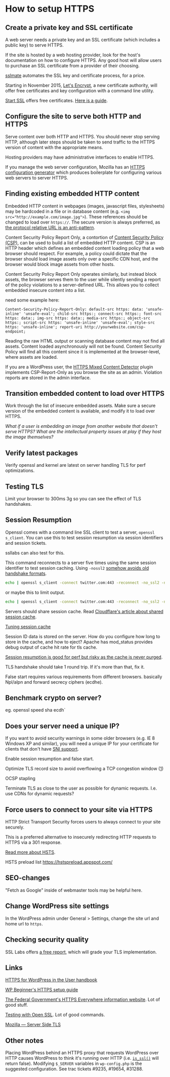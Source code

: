 # How to setup HTTPS

## Create a private key and SSL certificate

A web server needs a private key and an SSL certificate (which includes a public key) to serve HTTPS.

If the site is hosted by a web hosting provider, look for the host's documentation on how to configure HTTPS. Any good host will allow users to purchase an SSL certificate from a provider of their choosing.

[sslmate](https://sslmate.com/) automates the SSL key and certificate process, for a price.

Starting in November 2015, [Let's Encrypt](https://letsencrypt.com), a new certificate authority, will offer free certificates and key configuration with a command line utility.

[Start SSL](https://startssl.com) offers free certificates. [Here is a guide](https://konklone.com/post/switch-to-https-now-for-free).

## Configure the site to serve both HTTP and HTTPS

Serve content over both HTTP and HTTPS. You should never stop serving HTTP, although later steps should be taken to send traffic to the HTTPS version of content with the appropriate means.

Hosting providers may have administrative interfaces to enable HTTPS.

If you manage the web server configuration, Mozilla has an [HTTPS configuration generator](https://mozilla.github.io/server-side-tls/ssl-config-generator/) which produces boilerplate for configuring various web servers to server HTTPS.

## Finding existing embedded HTTP content

Embedded HTTP content in webpages (images, javascript files, stylesheets) may be hardcoded in a file or in database content (e.g. `<img src="http://example.com/image.jpg">`). These references should be changed to load over `https://`. The secure version is always preferred, as [the protocol relative URL is an anti-pattern](http://www.paulirish.com/2010/the-protocol-relative-url/).

Content Security Policy Report Only, a contortion of [Content Security Policy (CSP)](http://www.html5rocks.com/en/tutorials/security/content-security-policy/), can be used to build a list of embedded HTTP content. CSP is an HTTP header which defines an embedded content loading policy that a web browser should respect. For example, a policy could dictate that the browser should load image assets only over a specific CDN host, and the browser would block image assets from other hosts.

Content Security Policy Report Only operates similarly, but instead block assets, the browser serves them to the user while silently sending a report of the policy violations to a server-defined URL. This allows you to collect embedded insecure content into a list.

need some example here:

```
Content-Security-Policy-Report-Only: default-src https: data: 'unsafe-inline' 'unsafe-eval'; child-src https:; connect-src https:; font-src https: data:; img-src https: data:; media-src https:; object-src https:; script-src https: 'unsafe-inline' 'unsafe-eval'; style-src https: 'unsafe-inline'; report-uri http://yourwebsite.com/csp-endpoint;
```

Reading the raw HTML output or scanning database content may not find all assets. Content loaded asynchronously will not be found. Content Security Policy will find all this content since it is implemented at the browser-level, where assets are loaded.

If you are a WordPress user, the [HTTPS Mixed Content Detector](https://www.tollmanz.com/wordpress-https-mixed-content-detector/) plugin implements CSP-Report-Only as you browse the site as an admin. Violation reports are stored in the admin interface.

## Transition embedded content to load over HTTPS

Work through the list of insecure embedded assets. Make sure a secure version of the embedded content is available, and modify it to load over HTTPS.

*What if a user is embedding an image from another website that doesn't serve HTTPS? What are the intellectual property issues at play if they host the image themselves?*

## Verify latest packages

Verify openssl and kernel are latest on server handling TLS for perf optimizations.

## Testing TLS

Limit your browser to 300ms 3g so you can see the effect of TLS handshakes.

## Session Resumption

Openssl comes with a command line SSL client to test a server, `openssl s_client`. You can use this to test session resumption via session identifiers and session tickets.

ssllabs can also test for this.

This command reconnects to a server five times using the same session identifier to test session caching. Using `-nossl2` [somehow avoids old handshake formats](https://www.feistyduck.com/library/openssl-cookbook/online/ch-testing-with-openssl.html#using-different-handshake-formats).

```bash
echo | openssl s_client -connect twitter.com:443 -reconnect -no_ssl2 -no_ticket
````

or maybe this to limit output.

```bash
echo | openssl s_client -connect twitter.com:443 -reconnect -no_ssl2 -no_ticket 2> /dev/null | grep 'New\|Reuse'
```

Servers should share session cache. Read [Cloudflare's article about shared session cache](blog.cloudflare.com/tls-session-resumption-full-speed-and-secure/).

[Tuning session cache](https://timtaubert.de/blog/2014/11/the-sad-state-of-server-side-tls-session-resumption-implementations/)

Session ID data is stored on the server. How do you configure how long to store in the cache, and how to eject? Apache has mod_status provides debug output of cache hit rate for tls cache.

[Session resumption is good for perf but risky as the cache is never purged](https://wiki.mozilla.org/Security/Server_Side_TLS#Session_Resumption).

TLS handshake should take 1 round trip. If it's more than that, fix it.

False start requires various requirements from different browsers. basically Npl/alpn and forward secrecy ciphers (ecdhe).

## Benchmark crypto on server?

eg. openssl speed sha ecdh`

## Does your server need a unique IP?

If you want to avoid security warnings in some older browsers (e.g. IE 8 Windows XP and similar), you will need a unique IP for your certificate for clients that don't have [SNI support](https://en.wikipedia.org/wiki/Server_Name_Indication).

Enable session resumption and false start.

Optimize TLS record size to avoid overflowing a TCP congestion window ([1](https://youtu.be/fQX2mJ11vCs?t=1834))

OCSP stapling

Terminate TLS as close to the user as possible for dynamic requests. I.e. use CDNs for dynamic requests?

## Force users to connect to your site via HTTPS

HTTP Strict Transport Security forces users to always connect to your site securely.

This is a preferred alternative to insecurely redirecting HTTP requests to HTTPS via a 301 response.

[Read more about HSTS](https://https.cio.gov/hsts/).

HSTS preload list https://hstspreload.appspot.com/

## SEO-changes

"Fetch as Google" inside of webmaster tools may be helpful here.

## Change WordPress site settings

In the WordPress admin under General > Settings, change the site url and home url
to `https`.

## Checking security quality

SSL Labs offers [a free report](http://www.dh-test-ssl.com), which will grade your TLS implementation.

## Links

[HTTPS for WordPress in the User handbook](https://make.wordpress.org/support/user-manual/web-publishing/https-for-wordpress/)

[WP Beginner's HTTPS setup guide](http://www.wpbeginner.com/wp-tutorials/how-to-add-ssl-and-https-in-wordpress/)

[The Federal Government's HTTPS Everywhere information website](https://https.cio.gov/). Lot of good stuff.

[Testing with Open SSL](https://www.feistyduck.com/library/openssl-cookbook/online/ch-testing-with-openssl.html). Lot of good commands.

[Mozilla — Server Side TLS](https://wiki.mozilla.org/Security/Server_Side_TLS)

## Other notes

Placing WordPress behind an HTTPS proxy that requests WordPress over HTTP causes WordPress to think it's running over HTTP (i.e. [`is_ssl()`](https://github.com/WordPress/WordPress/blob/master/wp-includes/functions.php#L3748) will return false). Modifying `$_SERVER` variables in `wp-config.php` is the suggested configuration. See trac tickets #9235, #19654, #31288.